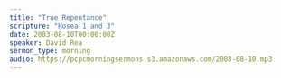 ```yaml
---
title: "True Repentance"
scripture: "Hosea 1 and 3"
date: 2003-08-10T00:00:00Z
speaker: David Rea
sermon_type: morning
audio: https://pcpcmorningsermons.s3.amazonaws.com/2003-08-10.mp3 
---
```



